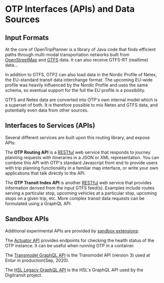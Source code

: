 # OTP Interfaces (APIs) and Data Sources

## Input Formats

At the core of OpenTripPlanner is a library of Java code that finds efficient paths through
multi-modal transportation networks built
from [OpenStreetMap](http://wiki.openstreetmap.org/wiki/Main_Page)
and [GTFS](https://developers.google.com/transit/gtfs/) data. It can also receive GTFS-RT (realtime)
data...

In addition to GTFS, OTP2 can also load data in the Nordic Profile of Netex, the EU-standard transit
data interchange format. The upcoming EU-wide profile was heavily influenced by the Nordic Profile
and uses the same schema, so eventual support for the full the EU profile is a possibility.

GTFS and Netex data are converted into OTP's own internal model which is a superset of both. It is
therefore possible to mix Netex and GTFS data, and potentially even data from other sources.

## Interfaces to Services (APIs)

Several different services are built upon this routing library, and expose APIs:

The **OTP Routing API** is
a [RESTful](https://en.wikipedia.org/wiki/Representational_state_transfer) web service that responds
to journey planning requests with itineraries in a JSON or XML representation. You can combine this
API with OTP's standard Javascript front end to provide users with trip planning functionality in a
familiar map interface, or write your own applications that talk directly to the API.

The **OTP Transit Index API** is
another [RESTful](https://en.wikipedia.org/wiki/Representational_state_transfer) web service that
provides information derived from the input GTFS feed(s). Examples include routes serving a
particular stop, upcoming vehicles at a particular stop, upcoming stops on a given trip, etc. More
complex transit data requests can be formulated using a GraphQL API.

## Sandbox APIs

Additional experimental APIs are provided by [sandbox extensions](SandboxExtension.md):

The [Actuator API](sandbox/ActuatorAPI.md) provides endpoints for checking the health status of the
OTP instance. It can be useful when running OTP in a container.

The [Transmodel GraphQL API](sandbox/TransmodelApi.md) is the Transmodel API (version 3) used at
Entur in production(Sep, 2020).

The [HSL Legacy GraphQL API](sandbox/LegacyGraphQLApi.md) is the HSL's GraphQL API used by the
Digitransit project.
